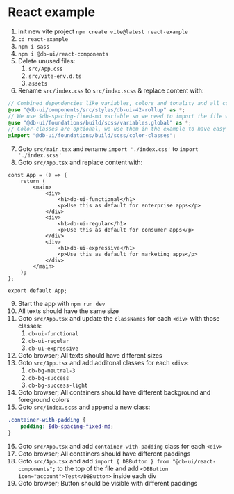 # React example

1. init new vite project `npm create vite@latest react-example`
2. `cd react-example`
3. `npm i sass`
4. `npm i @db-ui/react-components`
5. Delete unused files:
    1. `src/App.css`
    2. `src/vite-env.d.ts`
    3. `assets`
6. Rename `src/index.css` to `src/index.scss` & replace content with:

```scss
// Combined dependencies like variables, colors and tonality and all components
@use "@db-ui/components/src/styles/db-ui-42-rollup" as *;
// We use $db-spacing-fixed-md variable so we need to import the file where the variable is defined
@use "@db-ui/foundations/build/scss/variables.global" as *;
// Color-classes are optional, we use them in the example to have easy access to colors
@import "@db-ui/foundations/build/scss/color-classes";
```

7. Goto `src/main.tsx` and rename `import './index.css'` to `import './index.scss'`
8. Goto `src/App.tsx` and replace content with:

```tsx
const App = () => {
	return (
		<main>
			<div>
				<h1>db-ui-functional</h1>
				<p>Use this as default for enterprise apps</p>
			</div>
			<div>
				<h1>db-ui-regular</h1>
				<p>Use this as default for consumer apps</p>
			</div>
			<div>
				<h1>db-ui-expressive</h1>
				<p>Use this as default for marketing apps</p>
			</div>
		</main>
	);
};

export default App;
```

9. Start the app with `npm run dev`
10. All texts should have the same size
11. Goto `src/App.tsx` and update the `classNames` for each `<div>` with those classes:
    1. `db-ui-functional`
    2. `db-ui-regular`
    3. `db-ui-expressive`
12. Goto browser; All texts should have different sizes
13. Goto `src/App.tsx` and add additonal classes for each `<div>`:
    1. `db-bg-neutral-3`
    2. `db-bg-success`
    3. `db-bg-success-light`
14. Goto browser; All containers should have different background and foreground colors
15. Goto `src/index.scss` and append a new class:

```scss
.container-with-padding {
	padding: $db-spacing-fixed-md;
}
```

16. Goto `src/App.tsx` and add `container-with-padding` class for each `<div>`
17. Goto browser; All containers should have different paddings
18. Goto `src/App.tsx` and add `import { DBButton } from "@db-ui/react-components";` to the top of the file and add `<DBButton icon="account">Test</DBButton>` inside each div
19. Goto browser; Button should be visible with different paddings
